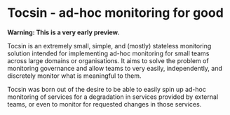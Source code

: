 # Tocsin - ad-hoc monitoring for good

**Warning: This is a very early preview.**

Tocsin is an extremely small, simple, and (mostly) stateless monitoring solution
intended for implementing ad-hoc monitoring for small teams across large domains
or organisations. It aims to solve the problem of monitoring governance and
allow teams to very easily, independently, and discretely monitor what is
meaningful to them.

Tocsin was born out of the desire to be able to easily spin up ad-hoc monitoring
of services for a degradation in services provided by external teams, or even to
monitor for requested changes in those services.
